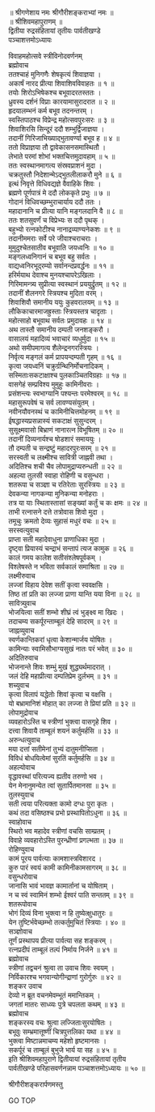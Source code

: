 
  
॥ श्रीगणेशाय नमः श्रीगौरीशङ्कराभ्यां नमः ॥  
॥ श्रीशिवमहापुराणम् ॥  
द्वितीया रुद्रसंहितायां तृतीयः पार्वतीखण्डे  
पञ्चाशत्तमोऽध्यायः  
  
विवाहमहोत्सवे स्त्रीविनोदवर्णनम्  
ब्रह्मोवाच  
ततश्चाहं मुनिगणैः शेषकृत्यं शिवाज्ञया ।  
अकार्षं नारद प्रीत्या शिवाशिवविवाहतः ॥ १ ॥  
तयोः शिरोऽभिषेकश्च बभूवादरतस्ततः ।  
ध्रुवस्य दर्शनं विप्राः कारयामासुरादरात ॥ २ ॥  
हृदयालम्भनं कर्म बभूव तदनन्तरम् ।  
स्वस्तिपाठश्च विप्रेन्द्र महोत्सवपुरःसरः ॥ ३ ॥  
शिवाशिरसि सिन्दूरं ददौ शम्भुर्द्विजाज्ञया ।  
तदानीं गिरिजाभिख्याद्‌भुतावर्ण्या बभूव ह ॥ ४ ॥  
ततो विप्राज्ञया तौ द्वावेकासनसमास्थितौ ।  
लेभाते परमां शोभां भक्तचित्तमुदावहाम् ॥ ५ ॥  
ततः स्वस्थानमागत्य संस्रवप्राशनं मुदा ।  
चक्रतुस्तौ निदेशान्मेऽद्‌भुतलीलाकरौ मुने ॥ ६ ॥  
इत्थं निवृत्ते विधिवद्यज्ञे वैवाहिके शिवः ।  
ब्रह्मणे पूर्णपात्रं मे ददौ लोककृते प्रभुः ॥ ७ ॥  
गोदानं विधिवच्छम्भुराचार्याय ददौ ततः ।  
महादानानि च प्रीत्या यानि मङ्गलदानि वै ॥ ८ ॥  
ततः शतसुवर्णं च विप्रेभ्यः स ददौ पृथक् ।  
बहुभ्यो रत्नकोटीश्च नानाद्रव्याण्यनेकशः ॥ ९ ॥  
तदानीममराः सर्वे परे जीवाश्चराचराः ।  
मुमुदुश्चेतसातीव बभूवाति जयध्वनिः ॥ १० ॥  
मङ्गलध्वनिगानं च बभूव बहु सर्वतः ।  
वाद्यध्वनिरभूद्‌रम्यो सर्वानन्दप्रवर्द्धनः ॥ ११ ॥  
हरिर्मयाथ देवाश्च मुनयश्चापरेऽखिलाः ।  
गिरिमामन्त्र्य सुप्रीत्या स्वस्थानं प्रययुर्द्रुतम् ॥ १२ ॥  
तदानीं शैलनगरे स्त्रियश्च मुदिता वरम् ।  
शिवाशिवौ समानीय ययुः कुहवरालयम् ॥ १३ ॥  
लौकिकाचारमाजह्रुस्ताः स्त्रियस्तत्र चादृताः ।  
महोत्साहो बभूवाथ सर्वतः प्रमुदावहः ॥ १४ ॥  
अथ तास्तौ समानीय दम्पती जनशङ्करौ ।  
वासालयं महादिव्यं भवाचारं व्यधुर्मुदा ॥ १५ ॥  
अथो समीपमागत्य शैलेन्द्रनगरस्त्रियः ।  
निर्वृत्य मङ्गलं कर्म प्रापयन्दम्पती गृहम् ॥ १६ ॥  
कृत्वा जयध्वनिं चक्रुर्ग्रन्थिनिर्मोचनादिकम् ।  
सस्मिताःसकटाक्षाश्च पुलकाञ्चितविग्रहाः ॥ १७ ॥  
वासगेहं सम्प्रविश्य मुमुहुः कामिनीवराः ।  
प्रसंशन्त्यः स्वभाग्यानि पश्यन्तः परमेश्वरम् ॥ १८ ॥  
महासुरूपवेषं च सर्व लावण्यसंयुतम् ।  
नवीनयौवनस्थं च कामिनीचित्तमोहनम् ॥ १९ ॥  
ईषद्धास्यप्रसन्नास्यं सकटाक्षं सुसुन्दरम् ।  
सुसूक्ष्मवासो बिभ्राणं नानारत्न विभूषितम् ॥ २० ॥  
तदानीं दिव्यनार्यश्च षोडशारं समाययुः ।  
तौ दम्पती च सन्द्रष्टुं महादरपुरःसरम् ॥ २१ ॥  
सरस्वती च लक्ष्मीश्च सावित्री जाह्नवी तथा ।  
अदितिश्च शची चैव लोपामुद्राप्यरुन्धती ॥ २२ ॥  
अहल्या तुलसी स्वाहा रोहिणी च वसुन्धरा ।  
शतरूपा च सञ्ज्ञा च रतिरेताः सुरस्त्रियः ॥ २३ ॥  
देवकन्या नागकन्या मुनिकन्या मनोहराः ।  
तत्र या याः स्थितास्तासां सङ्ख्यां कर्तुं च कः क्षमः ॥ २४ ॥  
ताभी रत्नासने दत्ते तत्रोवास शिवो मुदा ।  
तमूचुः क्रमतो देव्यः सुहासं मधुरं वचः ॥ २५ ॥  
सरस्वत्युवाच  
प्राप्ता सती महादेवाधुना प्राणाधिका मुदा ।  
दृष्ट्वा प्रियास्यं चन्द्राभं सन्तापं त्यज कामुक ॥ २६ ॥  
कालं गमय कालेश सतीसंश्लेषपूर्वकम् ।  
विश्लेषस्ते न भविता सर्वकालं समाश्रिता ॥ २७ ॥  
लक्ष्मीरुवाच  
लज्जां विहाय देवेश सतीं कृत्वा स्ववक्षसि ।  
तिष्ठ तां प्रति का लज्जा प्राणा यान्ति यया विना ॥ २८ ॥  
सावित्र्युवाच  
भोजयित्वा सतीं शम्भो शीघ्रं त्वं भुङ्‌क्ष्व मा खिदः ।  
तदाचम्य सकर्पूरन्ताम्बूलं देहि सादरम् ॥ २९ ॥  
जाह्नव्युवाच  
स्वर्णकान्तिकरां धृत्वा केशान्मार्जय योषितः ।  
कामिन्याः स्वामिसौभाग्यसुखं नातः परं भवेत् ॥ ३० ॥  
अदितिरुवाच  
भोजनान्ते शिवः शम्भुं मुखं शुद्ध्यर्थमादरात् ।  
जलं देहि महाप्रीत्या दम्पतिप्रेम दुर्लभम् ॥ ३१ ॥  
शच्युवाच  
कृत्वा विलापं यद्धेतोः शिवां कृत्वा च वक्षसि ।  
यो बभ्रामानिशं मोहात् का लज्जा ते प्रियां प्रति ॥ ३२ ॥  
लोपामुद्रोवाच  
व्यवहारोऽस्ति च स्त्रीणां भुक्त्वा वासगृहे शिव ।  
दत्त्वा शिवायै ताम्बूलं शयनं कर्तुमर्हसि ॥ ३३ ॥  
अरुन्धत्युवाच  
मया दत्तां सतीमेनां तुभ्यं दातुमनीप्सिता ।  
विविधं बोधयित्वेमां सुरतिं कर्तुमर्हसि ॥ ३४ ॥  
अहल्योवाच  
वृद्धावस्थां परित्यज्य ह्यतीव तरुणो भव ।  
येन मेनानुमन्येत त्वां सुतार्पितमानसा ॥ ३५ ॥  
तुलस्युवाच  
सती त्वया परित्यक्ता कामो दग्धः पुरा कृतः ।  
कथं तदा वसिष्ठश्च प्रभो प्रस्थापितोऽधुना ॥ ३६ ॥  
स्वाहोवाच  
स्थिरो भव महादेव स्त्रीणां वचसि साम्प्रतम् ।  
विवाहे व्यवहारोऽस्ति पुरन्ध्रीणां प्रगल्भता ॥ ३७ ॥  
रोहिण्युवाच  
कामं पूरय पार्वत्याः कामशास्त्रविशारद ।  
कुरु पारं स्वयं कामी कामिनीकामसागरम् ॥ ३८ ॥  
वसुन्धरोवाच  
जानासि भावं भावज्ञ कामार्तानां च योषिताम् ।  
न च स्वं स्वामिनं शम्भो ईश्वरं पाति सन्ततम् ॥ ३९ ॥  
शतरूपोवाच  
भोगं दिव्यं विना भुक्त्वा न हि तुष्येत्क्षुधातुरः ॥  
येन तुष्टिर्भवेच्छम्भो तत्कर्तुमुचितं स्त्रियाः । ४० ॥  
सञ्ज्ञोवाच  
तूर्णं प्रस्थापय प्रीत्या पार्वत्या सह शङ्करम् ।  
रत्नप्रदीपं ताम्बूलं तल्पं निर्माय निर्जने ॥ ४१ ॥  
ब्रह्मोवाच  
स्त्रीणां तद्वचनं श्रुत्वा ता उवाच शिवः स्वयम् ।  
निर्विकारश्च भगवान्योगीन्द्राणां गुरोर्गुरुः ॥ ४२ ॥  
शङ्कर उवाच  
देव्यो न ब्रूत वचनमेवम्भूतं ममान्तिकम् ।  
जगतां मातरः साध्व्यः पुत्रे चपलता कथम् ॥ ४३ ॥  
ब्रह्मोवाच  
शङ्करस्य वचः श्रुत्वा लज्जिताःसुरयोषितः ।  
बभूवुः सम्भ्रमात्तूष्णीं चित्रपुत्तलिका यथा ॥ ४४ ॥  
भुक्त्वा मिष्टान्नमाचम्य महेशो हृष्टमानसः ।  
सकर्पूरं च ताम्बूलं बुभुजे भार्य या सह ॥ ४५ ॥  
इति श्रीशिवमहापुराणे द्वितीयायां रुद्रसंहितायां तृतीय  
पार्वतीखण्डे परिहासवर्णनन्नाम पञ्चाशत्तमोऽध्यायः ॥ ५० ॥  
  
  
श्रीगौरीशङ्करार्पणमस्तु  
  
GO TOP

